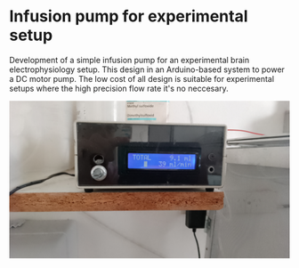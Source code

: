 # Infusion pump for experimental setup

Development of a simple infusion pump for an experimental brain electrophysiology setup. This design in an Arduino-based system to power a DC motor pump. The low cost of all design is suitable for experimental setups where the high precision flow rate it's no neccesary.

![Alt text](/photos/IMG_20240315_102446.jpg?raw=true "Infusion Pump")
